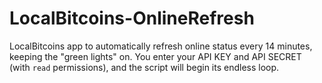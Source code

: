 # LocalBitcoins-OnlineRefresh
LocalBitcoins app to automatically refresh online status every 14 minutes, keeping the "green lights" on. You enter your API KEY and API SECRET (with `read` permissions), and the script will begin its endless loop. 
